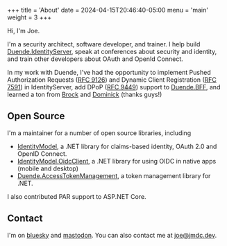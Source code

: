 +++
title = 'About'
date = 2024-04-15T20:46:40-05:00
menu = 'main'
weight = 3
+++

Hi, I'm Joe.

I'm a security architect, software developer, and trainer. I help build [Duende.IdentityServer](https://github.com/DuendeSoftware/IdentityServer/), speak at conferences about security and identity, and train other developers about OAuth and OpenId Connect.

In my work with Duende, I've had the opportunity to implement Pushed Authorization Requests ([RFC 9126](https://datatracker.ietf.org/doc/html/rfc9126)) and Dynamic Client Registration ([RFC 7591](https://datatracker.ietf.org/doc/html/rfc7591)) in IdentityServer, add DPoP ([RFC 9449](https://datatracker.ietf.org/doc/rfc9449/)) support to [Duende.BFF](https://docs.duendesoftware.com/identityserver/v7/bff/), and learned a ton from [Brock](https://brockallen.com/) and [Dominick](https://leastprivilege.com/) (thanks guys!)

## Open Source
I'm a maintainer for a number of open source libraries, including
- [IdentityModel](https://github.com/IdentityModel/IdentityModel), a .NET library for claims-based identity, OAuth 2.0 and OpenID Connect.
- [IdentityModel.OidcClient](https://github.com/IdentityModel/IdentityModel.OidcClient), a .NET library for using OIDC in native apps (mobile and desktop)
- [Duende.AccessTokenManagement](https://github.com/DuendeSoftware/Duende.AccessTokenManagement/), a token management library for .NET.

I also contributed PAR support to ASP.NET Core.

## Contact
I'm on [bluesky](https://bsky.app/profile/jmdc.dev) and [mastodon](https://indieweb.social/@jmdc). You can also contact me at joe@jmdc.dev.
